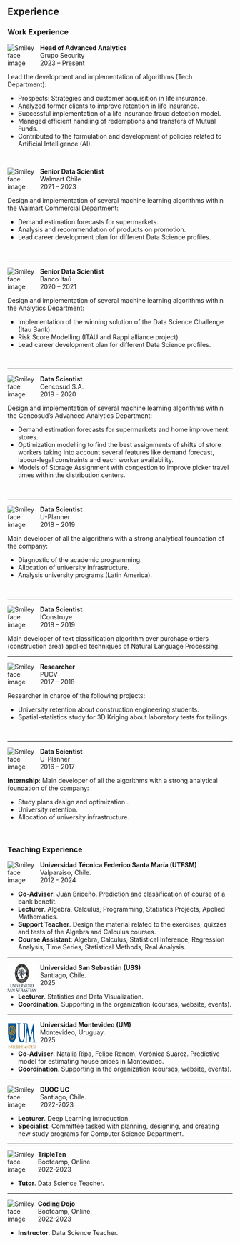 ## Experience

### Work Experience

<p>
<img src="../../images/about_me/gs.png" alt="Smiley face image"
style="float:left; width:65px; height:65px;">
<span style="vertical-align:bottom">
&nbsp <strong> Head of Advanced Analytics</strong> <br>
&nbsp  Grupo Security  <br>
&nbsp 2023 – Present
</span>
</p>

Lead the development and implementation of algorithms (Tech Department):

* Prospects: Strategies and customer acquisition in life insurance.
* Analyzed former clients to improve retention in life insurance.
* Successful implementation of a life insurance fraud detection model.
* Managed efficient handling of redemptions and transfers of Mutual Funds.
* Contributed to the formulation and development of policies related to Artificial Intelligence
(AI).
<br>

<p>
<img src="../../images/about_me/walmart.png" alt="Smiley face image"
style="float:left; width:65px; height:65px;">
<span style="vertical-align:bottom">
&nbsp <strong> Senior Data Scientist</strong> <br>
&nbsp  Walmart Chile  <br>
&nbsp 2021 – 2023
</span>
</p>

Design and implementation of several machine learning algorithms within the
Walmart Commercial Department:

* Demand estimation forecasts for supermarkets.
* Analysis and recommendation of products on promotion.
* Lead career development plan for different Data Science profiles.
<br>
<hr size="30">
<p>
<img src="../../images/about_me/itau.png" alt="Smiley face image"
style="float:left; width:65px; height:65px;">
<span style="vertical-align:bottom">
&nbsp <strong> Senior Data Scientist</strong> <br>
&nbsp  Banco Itaú <br>
&nbsp 2020 – 2021
</span>
</p>

Design and implementation of several machine learning algorithms within the
Analytics Department:

* Implementation of the winning solution of the Data Science Challenge (Itau
Bank).
* Risk Score Modelling (ITAU and Rappi alliance project).
* Lead career development plan for different Data Science profiles.
<br>
<hr size="30">
<p>
<img src="../../images/about_me/cenco.png" alt="Smiley face image"
style="float:left; width:65px; height:65px;">
<span style="vertical-align:bottom">
&nbsp <strong> Data Scientist</strong> <br>
&nbsp   Cencosud S.A. <br>
&nbsp 2019 - 2020
</span>
</p>

Design and implementation of several machine learning algorithms within the
Cencosud’s Advanced Analytics Department:

* Demand estimation forecasts for supermarkets and home improvement stores.
* Optimization modelling to find the best assignments of shifts of store workers
taking into account several features like demand forecast, labour-legal constraints
and each worker availability.
* Models of Storage Assignment with congestion to improve picker travel times
within the distribution centers.
<br>
<hr size="30">
 <p>
<img src="../../images/about_me/uplanner.jpg" alt="Smiley face image"
style="float:left; width:65px; height:65px;">
<span style="vertical-align:bottom">
&nbsp <strong> Data Scientist</strong> <br>
&nbsp  U-Planner <br>
&nbsp 2018 – 2019
</span>
</p>

Main developer of all the algorithms with a strong analytical foundation of the
company:

* Diagnostic of the academic programming.
* Allocation of university infrastructure.
* Analysis university programs (Latin America).
<br>
<hr size="30">
 <p>
<img src="../../images/about_me/ic.png" alt="Smiley face image"
style="float:left; width:65px; height:65px;">
<span style="vertical-align:bottom">
&nbsp <strong> Data Scientist</strong> <br>
&nbsp  IConstruye <br>
&nbsp 2018 – 2019
</span>
</p>

Main developer of text classification algorithm over purchase orders (construction
area) applied techniques of Natural Language Processing.
<br>
<hr size="30">
 <p>
<img src="../../images/about_me/pucv.png" alt="Smiley face image"
style="float:left; width:65px; height:65px;">
<span style="vertical-align:bottom">
&nbsp <strong> Researcher</strong> <br>
&nbsp PUCV <br>
&nbsp 2017 – 2018
</span>
</p>

Researcher in charge of the following projects:

* University retention about construction engineering students.
* Spatial-statistics study for 3D Kriging about laboratory tests for tailings.
<br>
<hr size="30">
 <p>
<img src="../../images/about_me/uplanner.jpg" alt="Smiley face image"
style="float:left; width:65px; height:65px;">
<span style="vertical-align:bottom">
&nbsp <strong> Data Scientist</strong> <br>
&nbsp  U-Planner <br>
&nbsp 2016 – 2017
</span>
</p>

**Internship**: Main developer of all the algorithms with a strong analytical foundation
of the company:

* Study plans design and optimization .
* University retention.
* Allocation of university infrastructure.

<br>

### Teaching Experience

<p>
<img src="../../images/about_me/usm.png" alt="Smiley face image"
style="float:left; width:65px; height:65px;">
<span style="vertical-align:bottom">
&nbsp <strong> Universidad Técnica Federico Santa María (UTFSM)</strong> <br>
&nbsp Valparaiso, Chile. <br>
&nbsp 2012 - 2024
</span>
</p>

* **Co-Adviser**. Juan Briceño. Prediction and classification of course of a bank benefit.
* **Lecturer**. Algebra, Calculus, Programming, Statistics Projects, Applied Mathematics.
* **Support Teacher**. Design the material related to the exercises, quizzes and tests of the Algebra and Calculus courses.
* **Course Assistant**: Algebra, Calculus, Statistical Inference, Regression
Analysis, Time Series, Statistical Methods, Real Analysis.

<hr size="30">



<p>
<img src="../../images/about_me/uss.png" alt="Smiley face image"
style="float:left; width:65px; height:65px;">
<span style="vertical-align:bottom">
&nbsp <strong> Universidad San Sebastián (USS)</strong> <br>
&nbsp Santiago, Chile. <br>
&nbsp 2025
</span>
</p>

* **Lecturer**. Statistics and Data Visualization.
* **Coordination**. Supporting in the organization (courses, website, events).

<hr size="30">

<p>
<img src="../../images/about_me/um2.png" alt="Smiley face image"
style="float:left; width:65px; height:65px;">
<span style="vertical-align:bottom">
&nbsp <strong> Universidad Montevideo (UM)</strong> <br>
&nbsp Montevideo, Uruguay. <br>
&nbsp 2025
</span>
</p>

* **Co-Adviser**. Natalia Ripa, Felipe Renom, Verónica Suárez. Predictive model for estimating house prices in Montevideo.
* **Coordination**. Supporting in the organization (courses, website, events).


<hr size="30">

<p>
<img src="../../images/about_me/puc.png" alt="Smiley face image"
style="float:left; width:65px; height:65px;">
<span style="vertical-align:bottom">
&nbsp <strong> DUOC UC</strong> <br>
&nbsp Santiago, Chile. <br>
&nbsp 2022-2023
</span>
</p>

* **Lecturer**. Deep Learning Introduction.
* **Specialist**. Committee tasked with planning, designing, and creating new study programs for Computer Science Department.
<hr size="30">

<p>
<img src="../../images/about_me/tripleten.png" alt="Smiley face image"
style="float:left; width:60px; height:60px;">
<span style="vertical-align:bottom">
&nbsp <strong>TripleTen</strong> <br>
&nbsp Bootcamp, Online. <br>
&nbsp 2022-2023 <br>
</span>
</p>

* **Tutor**. Data Science Teacher.
<hr size="30">

<p>
<img src="../../images/about_me/cd_03.png" alt="Smiley face image"
style="float:left; width:60px; height:60px;">
<span style="vertical-align:bottom">
&nbsp <strong> Coding Dojo</strong>  <br>
&nbsp Bootcamp, Online. <br>
&nbsp 2022-2023 <br>
</span>
</p>

* **Instructor**. Data Science Teacher.
